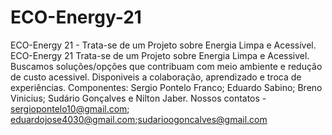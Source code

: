 # ECO-Energy-21
ECO-Energy 21 - Trata-se de um Projeto sobre Energia Limpa e Acessível. 
ECO-Energy 21
Trata-se de um Projeto sobre Energia Limpa e Acessivel.
Buscamos soluções/opções que contribuam com meio ambiente e redução de custo acessivel.
Disponiveis a colaboração, aprendizado e troca de experiências.
Componentes: Sergio Pontelo Franco; Eduardo Sabino; Breno Vinicius; Sudário Gonçalves e Nilton Jaber.
Nossos contatos - sergiopontelo10@gmail.com; eduardojose4030@gmail.com;sudarioogoncalves@gmail.com
